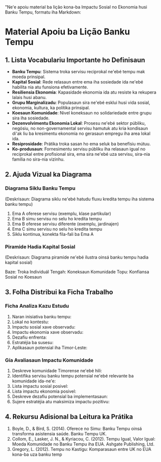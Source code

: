 "Ne'e apoiu material ba lição kona-ba Impactu Sosial no Ekonomia husi Banku Tempu, formatu iha Markdown:

# Material Apoiu ba Lição Banku Tempu

## 1. Lista Vocabulariu Importante ho Definisaun

- **Banku Tempu**: Sistema troka servisu reciprokal ne'ebé tempu mak moeda prinsipal.
- **Kapital Sosial**: Rede relasaun entre ema iha sosiedade ida ne'ebé habilita nia atu funsiona efetivamente.
- **Resiliensia Ekonomia**: Kapasidade ekonomia ida atu resiste ka rekupera lalais husi abanu.
- **Grupu Marginalizadu**: Populasaun sira ne'ebé esklui husi vida sosial, ekonomia, kultura, ka politika prinsipal.
- **Koesaun Komunidade**: Nivel koneksaun no solidariedade entre grupu sira iha sosiedade.
- **Dezenvolvimentu Ekonomia Lokal**: Prosesu ne'ebé sektor públiku, negósiu, no non-governamental servisu hamutuk atu kria kondisaun di'ak liu ba kresimentu ekonomia no gerasaun empregu iha area lokal ida.
- **Resiprosidade**: Prátika troka sasan ho ema seluk ba benefísiu mútuu.
- **Ko-produsaun**: Fornesimentu servisu públiku iha relasaun igual no reciprokal entre profisional sira, ema sira ne'ebé uza servisu, sira-nia família no sira-nia vizinhu.

## 2. Ajuda Vizual ka Diagrama

### Diagrama Siklu Banku Tempu
(Deskrisaun: Diagrama siklu ne'ebé hatudu fluxu kredita tempu iha sistema banku tempu)

1. Ema A oferese servisu (exemplu, klase partikular)
2. Ema B simu servisu no selu ho kredita tempu
3. Ema B oferese servisu diferente (exemplu, jardinajen)
4. Ema C simu servisu no selu ho kredita tempu
5. Siklu kontinua, konekta fila-fali ba Ema A

### Piramide Hadia Kapital Sosial
(Deskrisaun: Diagrama piramide ne'ebé ilustra oinsá banku tempu hadia kapital sosial)

Baze: Troka Individuál 
Tengah: Koneksaun Komunidade 
Topu: Konfiansa Sosial no Koesaun

## 3. Folha Distribui ka Ficha Trabalho

### Ficha Analiza Kazu Estudu

1. Naran inisiativa banku tempu:
2. Lokal no kontestu:
3. Impactu sosial xave observadu:
4. Impactu ekonomia xave observadu:
5. Dezafiu enfrenta:
6. Estratéjia ba susesu:
7. Aplikasaun potensial iha Timor-Leste:

### Gía Avaliasaun Impactu Komunidade

1. Deskreve komunidade Timorense ne'ebé hili:
2. Identifika servisu banku tempu potensial ne'ebé relevante ba komunidade ida-ne'e:
3. Lista impactu sosial posivel:
4. Lista impactu ekonomia posivel:
5. Deskreve dezafiu potensial ba implementasaun:
6. Sujere estratéjia atu maksimiza impactu pozitivu:

## 4. Rekursu Adisional ba Leitura ka Prátika

1. Boyle, D., & Bird, S. (2014). Oferece no Simu: Banku Tempu oinsá transforma asistensia saúde. Banku Tempu UK.
2. Collom, E., Lasker, J. N., & Kyriacou, C. (2012). Tempu Igual, Valor Igual: Moeda Komunidade no Banku Tempu iha EUA. Ashgate Publishing, Ltd.
3. Gregory, L. (2012). Tempu no Kastigu: Komparasaun entre UK no EUA kona-ba uza banku temp